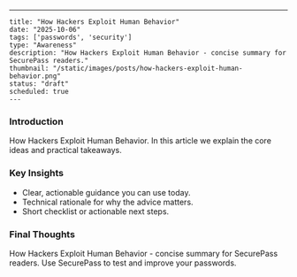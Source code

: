 ---
    title: "How Hackers Exploit Human Behavior"
    date: "2025-10-06"
    tags: ['passwords', 'security']
    type: "Awareness"
    description: "How Hackers Exploit Human Behavior - concise summary for SecurePass readers."
    thumbnail: "/static/images/posts/how-hackers-exploit-human-behavior.png"
    status: "draft"
    scheduled: true
    ---

### Introduction
How Hackers Exploit Human Behavior. In this article we explain the core ideas and practical takeaways.

### Key Insights
- Clear, actionable guidance you can use today.
- Technical rationale for why the advice matters.
- Short checklist or actionable next steps.

### Final Thoughts
How Hackers Exploit Human Behavior - concise summary for SecurePass readers. Use SecurePass to test and improve your passwords.

